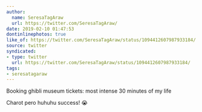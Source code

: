 ```yaml
---
author:
  name: SeresaTagAraw
  url: https://twitter.com/SeresaTagAraw/
date: 2019-02-10 01:47:53
dontinlinephotos: true
like_of: https://twitter.com/SeresaTagAraw/status/1094412607987933184/
source: twitter
syndicated:
- type: twitter
  url: https://twitter.com/SeresaTagAraw/status/1094412607987933184/
tags:
- seresatagaraw
---
```


Booking ghibli museum tickets: most intense 30 minutes of my life



Charot pero huhuhu success! 😭